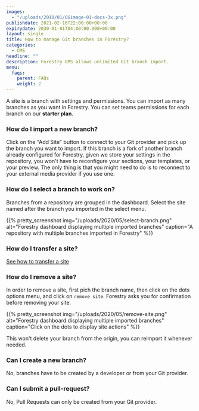 ```yaml
---
images:
  - "/uploads/2018/01/OGimage-01-docs-3x.png"
publishdate: 2021-02-16T22:00:00+00:00
expirydate: 2030-01-01T04:00:00.000+00:00
layout: single
title: How to manage Git branches in Forestry?
categories:
  - CMS
headline: ""
description: Forestry CMS allows unlimited Git branch import.
menu:
  faqs:
    parent: FAQs
    weight: 2
---
```


A site is a branch with settings and permissions. 
You can import as many branches as you want in Forestry. 
You can set teams permissions for each branch on our **starter plan**.
### How do I import a new branch?

Click on the "Add Site" button to connect to your Git provider and pick up the branch you want to import. If this branch is a fork of another branch already configured for Forestry, given we store your settings in the repository, you won't have to reconfigure your sections, your templates, or your preview. The only thing is that you might need to do is to reconnect to your external media provider if you use one.

### How do I select a branch to work on?

Branches from a repository are grouped in the dashboard. Select the site named after the branch you imported in the select menu.

{{% pretty_screenshot img="/uploads/2020/05/select-branch.png" alt="Forestry dashboard displaying multiple imported branches" caption="A repository with multiple branches imported in Forestry" %}}

### How do I transfer a site?

[See how to transfer a site](/docs/faqs/transferring-site/)

### How do I remove a site?

In order to remove a site, first pich the branch name, then click on the dots options menu, and click on `remove site`. Forestry asks you for confirmation before removing your site.

{{% pretty_screenshot img="/uploads/2020/05/remove-site.png" alt="Forestry dashboard displaying multiple imported branches" caption="Click on the dots to display site actions" %}}

This won't delete your branch from the origin, you can reimport it whenever needed.

### Can I create a new branch?

No, branches have to be created by a developer or from your Git provider.

### Can I submit a pull-request?

No, Pull Requests can only be created from your Git provider.
